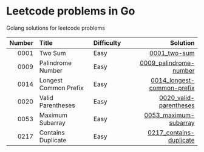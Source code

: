 # Leetcode problems in Go
Golang solutions for leetcode problems 

|Number|Title|Difficulty|Solution|
|-----:|:----|:---------|-------:|
|0001|Two Sum|Easy|[0001_two-sum](0001_two-sum)|
|0009|Palindrome Number|Easy|[0009_palindrome-number](0009_palindrome-number)|
|0014|Longest Common Prefix|Easy|[0014_longest-common-prefix](0014_longest-common-prefix)|
|0020|Valid Parentheses|Easy|[0020_valid-parentheses](0020_valid-parentheses)|
|0053|Maximum Subarray|Easy|[0053_maximum-subarray](0053_maximum-subarray)|
|0217|Contains Duplicate|Easy|[0217_contains-duplicate](0217_contains-duplicate)|